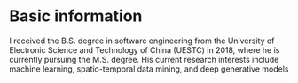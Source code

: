# Basic information
I received the B.S. degree in software engineering from the University of Electronic Science and Technology of China (UESTC) in 2018, where he is currently pursuing the M.S. degree. His current research interests include machine learning,  spatio-temporal data mining, and deep generative models

